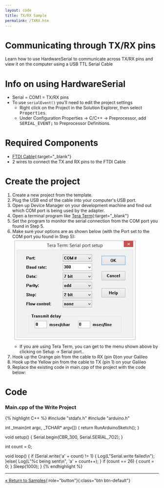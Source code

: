 ```yaml
---
layout: code
title: TX/RX Sample
permalink: /TXRX.htm
---
```


# Communicating through TX/RX pins
Learn how to use HardwareSerial to communicate across TX/RX pins and view it on the computer using a USB TTL Serial Cable

# Info on using HardwareSerial
* Serial = COM1 = TX/RX pins<br/>
* To use <code>serialEvent()</code> you’ll need to edit the project settings
    * Right click on the Project in the Solution Explorer, then select <kbd>Properties</kbd>.
    * Under Configuration Properties -> C/C++ -> Preprocessor, add <kbd>SERIAL_EVENT;</kbd> to Preprocessor Definitions.

# Required Components
* [FTDI Cable](https://www.sparkfun.com/products/9717){:target="_blank"}
* 2 wires to connect the TX and RX pins to the FTDI Cable

# Create the project

1. Create a new project from the template.
1. Plug the USB end of the cable into your computer's USB port.
1. Open up Device Manager on your development machine and find out which COM port is being used by the adapter.
1. Open a terminal program like [Tera Term](http://download.cnet.com/Tera-Term/3000-20432_4-75766675.html){:target="_blank"}
1. Set the program to monitor the serial connection from the COM port you found in Step 5.
1. Make sure your options are as shown below (with the Port set to the COM port you found in Step 5):<br/>
    ![](images/TeraTermSerialConfigForTXRX.png)<br/>
    * If you are using Tera Term, you can get to the menu shown above by clicking on Setup -> Serial port..
1. Hook up the Orange pin from the cable to RX (pin 0)on your Galileo
1. Hook up the Yellow pin from the cable to TX (pin 1) on your Galileo
1. Replace the existing code in main.cpp of the project with the code below:

# Code

### Main.cpp of the Write Project
{% highlight C++ %}
#include "stdafx.h"
#include "arduino.h"

int _tmain(int argc, _TCHAR* argv[])
{
	return RunArduinoSketch();
}

void setup()
{
    Serial.begin(CBR_300, Serial.SERIAL_7O2);
}

int count = 0;

void loop()
{
    if (Serial.write('a' + count) != 1)
    {
        Log(L"Serial.write failed\n");
    }else{
        Log(L"%c being sent\n", 'a' + count++);
    }
    if (count == 26) { count = 0; }
    Sleep(1000);
}
{% endhighlight %}

---

[&laquo; Return to Samples](SampleApps.htm){:role="button"}{:class="btn btn-default"}
